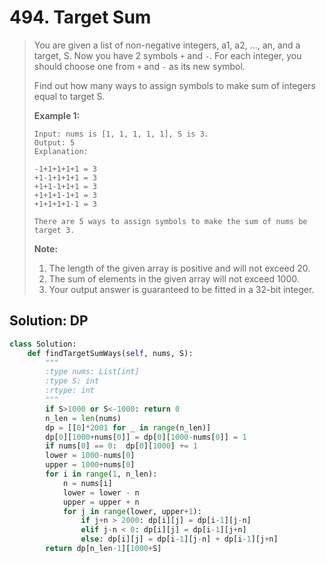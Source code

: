 # 494. Target Sum

> You are given a list of non-negative integers, a1, a2, ..., an, and a target, S. Now you have 2 symbols `+` and `-`. For each integer, you should choose one from `+` and `-` as its new symbol.
>
> Find out how many ways to assign symbols to make sum of integers equal to target S.
>
> **Example 1:**  
>
>
> ```text
> Input: nums is [1, 1, 1, 1, 1], S is 3. 
> Output: 5
> Explanation: 
>
> -1+1+1+1+1 = 3
> +1-1+1+1+1 = 3
> +1+1-1+1+1 = 3
> +1+1+1-1+1 = 3
> +1+1+1+1-1 = 3
>
> There are 5 ways to assign symbols to make the sum of nums be target 3.
> ```
>
> **Note:**  
>
>
> 1. The length of the given array is positive and will not exceed 20.
> 2. The sum of elements in the given array will not exceed 1000.
> 3. Your output answer is guaranteed to be fitted in a 32-bit integer.

## Solution: DP

```python
class Solution:
    def findTargetSumWays(self, nums, S):
        """
        :type nums: List[int]
        :type S: int
        :rtype: int
        """
        if S>1000 or S<-1000: return 0
        n_len = len(nums)
        dp = [[0]*2001 for _ in range(n_len)]
        dp[0][1000+nums[0]] = dp[0][1000-nums[0]] = 1
        if nums[0] == 0:  dp[0][1000] += 1
        lower = 1000-nums[0]
        upper = 1000+nums[0]
        for i in range(1, n_len):
            n = nums[i]
            lower = lower - n
            upper = upper + n
            for j in range(lower, upper+1):
                if j+n > 2000: dp[i][j] = dp[i-1][j-n]
                elif j-n < 0: dp[i][j] = dp[i-1][j+n]
                else: dp[i][j] = dp[i-1][j-n] + dp[i-1][j+n]
        return dp[n_len-1][1000+S]
```

